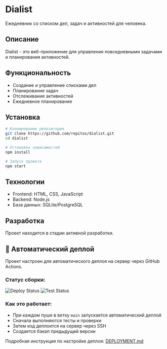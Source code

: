 # Dialist

Ежедневник со списком дел, задач и активностей для человека.

## Описание

Dialist - это веб-приложение для управления повседневными задачами и планирования активностей.

## Функциональность

- Создание и управление списками дел
- Планирование задач
- Отслеживание активностей
- Ежедневное планирование

## Установка

```bash
# Клонирование репозитория
git clone https://github.com/repitox/dialist.git
cd dialist

# Установка зависимостей
npm install

# Запуск проекта
npm start
```

## Технологии

- Frontend: HTML, CSS, JavaScript
- Backend: Node.js
- База данных: SQLite/PostgreSQL

## Разработка

Проект находится в стадии активной разработки.

## 🚀 Автоматический деплой

Проект настроен для автоматического деплоя на сервер через GitHub Actions.

### Статус сборки:
![Deploy Status](https://github.com/repitox/dialist/actions/workflows/deploy-static.yml/badge.svg)
![Test Status](https://github.com/repitox/dialist/actions/workflows/test.yml/badge.svg)

### Как это работает:
- При каждом пуше в ветку `main` запускается автоматический деплой
- Сначала выполняются тесты и проверки
- Затем код деплоится на сервер через SSH
- Создается бэкап предыдущей версии

Подробная инструкция по настройке деплоя: [DEPLOYMENT.md](DEPLOYMENT.md)